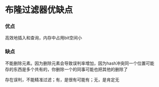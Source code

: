 # 布隆过滤器优缺点

### 优点

高效地插入和查询，内存中占用bit空间小

### 缺点

不能删除元素。因为删除元素会导致误判率增加，因为hash冲突同一个位置可能存的东西是多个共有的，你删除一个的同事可能也把其他的删除了

存在误判，不能精准过滤；有，是很有可能有；无，是肯定无

